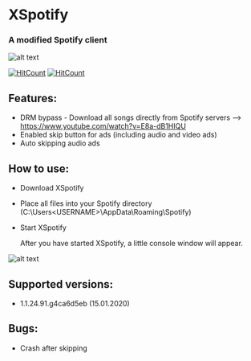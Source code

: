 # XSpotify

### A modified Spotify client
![alt text](https://i.imgur.com/iJ0z7vn.png)

[![HitCount](http://hits.dwyl.io/meik97/XSpotify.svg)](https://github.com/meik97/XSpotify)
[![HitCount](https://img.shields.io/github/downloads/meik97/XSpotify/total.svg?color=green)](https://github.com/meik97/XSpotify/releases)



## Features:

- DRM bypass - Download all songs directly from Spotify servers --> https://www.youtube.com/watch?v=E8a-dB1HIQU
- Enabled skip button for ads (including audio and video ads)
- Auto skipping audio ads

## How to use:

- Download XSpotify 
- Place all files into your Spotify directory (C:\Users\<USERNAME>\AppData\Roaming\Spotify)
- Start XSpotify

  After you have started XSpotify, a little console window will appear. 
  
  
![alt text](https://i.imgur.com/uRwqF2L.png)
  
## Supported versions:

- 1.1.24.91.g4ca6d5eb (15.01.2020)

## Bugs:

- Crash after skipping

